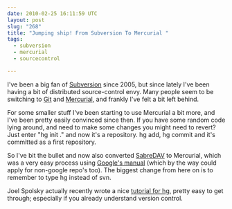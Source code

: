 ```yaml
---
date: 2010-02-25 16:11:59 UTC
layout: post
slug: "268"
title: "Jumping ship! From Subversion To Mercurial "
tags:
  - subversion
  - mercurial
  - sourcecontrol

---
```

<p>I've been a big fan of <a href="http://subversion.tigris.org/">Subversion</a> since 2005, but since lately I've been having a bit of distributed source-control envy. Many people seem to be switching to <a href="http://git-scm.com/">Git</a> and <a href="http://mercurial.selenic.com/">Mercurial</a>, and frankly I've felt a bit left behind.</p>

<p>For some smaller stuff I've been starting to use Mercurial a bit more, and I've been pretty easily convinced since then. If you have some random code lying around, and need to make some changes you might need to revert? Just enter "hg init ." and now it's a repository. hg add, hg commit and it's committed as a first repository.</p>

<p>So I've bit the bullet and now also converted <a href="http://sabre.io/">SabreDAV</a> to Mercurial, which was a very easy process using <a href="http://code.google.com/p/support/wiki/ConvertingSvnToHg">Google's manual</a> (which by the way could apply for non-google repo's too). The biggest change from here on is to remember to type hg instead of svn.</p>

<p>Joel Spolsky actually recently wrote a nice <a href="http://hginit.com/">tutorial for hg</a>, pretty easy to get through; especially if you already understand version control.</p>
